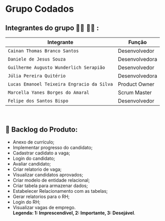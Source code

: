 # Grupo Codados

## Integrantes do grupo :woman_technologist: :man_technologist: : </br>
| Integrante | Função |
| --- | --- |
| `Cainan Thomas Branco Santos` | Desenvolvedor |
| `Daniele de Jesus Souza` | Desenvolvedora |
| `Guilherme Augusto Wunderlich Serapião` | Desenvolvedor |
| `Júlia Pereira Quitério` | Desenvolvedora |
| `Lucas Emanoel Teixeira Engracio da Silva` | Product Owner |
| `Marcella Yanes Borges do Amaral` | Scrum Master |
| `Felipe dos Santos Bispo` | Desenvolvedor |
<br>

## :page_facing_up: Backlog do Produto: <br>
- Anexo de currículo;<br>
- Implementar progresso do candidato;<br>
- Cadastrar cadidato a vaga;<br>
- Login do candidato;<br>
- Avaliar candidato;<br>
- Criar relatorio de vaga;<br>
- Visualizar candidatos aprovados;<br>
- Criar modelo de entidade relacional;<br>
- Criar tabela para armazenar dados;<br>
- Estabelecer Relacionamento com as tabelas;</br>
- Gerar relatorios para o RH;</br>
- Login do RH;</br>
- Visualizar vagas de emprego.</br>
**Legenda: 1: Imprescendível, 2: Importante, 3: Desejável**.</br> 
<br>

